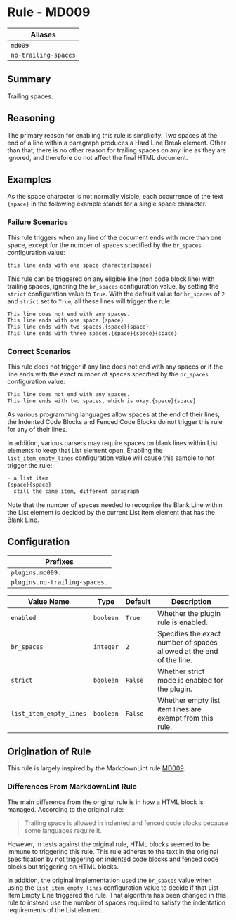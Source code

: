 # Rule - MD009

| Aliases |
| --- |
| `md009` |
| `no-trailing-spaces` |

## Summary

Trailing spaces.

## Reasoning

The primary reason for enabling this rule is simplicity.  Two spaces at
the end of a line within a paragraph produces a Hard Line Break element.
Other than that, there is no other reason for trailing spaces on any line
as they are ignored, and therefore do not affect the final HTML document.

## Examples

As the space character is not normally visible, each occurrence of
the text `{space}` in the following example stands for a single
space character.

### Failure Scenarios

This rule triggers when any line of the document ends with more than one
space, except for the number of spaces specified by the `br_spaces`
configuration value:

```Markdown
this line ends with one space character{space}
```

This rule can be triggered on any eligible line (non code block line)
with trailing spaces, ignoring the `br_spaces` configuration value,
by setting the `strict` configuration value to `True`.  With the default
value for `br_spaces` of `2` and `strict` set to `True`, all these lines
will trigger the rule:

```Markdown
This line does not end with any spaces.
This line ends with one space.{space}
This line ends with two spaces.{space}{space}
This line ends with three spaces.{space}{space}{space}
```

### Correct Scenarios

This rule does not trigger if any line does not end with any spaces
or if the line ends with the exact number of spaces specified by the
`br_spaces` configuration value:

```Markdown
This line does not end with any spaces.
This line ends with two spaces, which is okay.{space}{space}
```

As various programming languages allow spaces at the end of their lines,
the Indented Code Blocks and Fenced Code Blocks do not trigger this rule
for any of their lines.

In addition, various parsers may require spaces on blank lines within
List elements to keep that List element open.  Enabling the `list_item_empty_lines`
configuration value will cause this sample to not trigger the rule:

```Markdown
- a list item
{space}{space}
  still the same item, different paragraph
```

Note that the number of spaces needed to recognize the Blank Line
within the List element is decided by the current List Item element
that has the Blank Line.

## Configuration

| Prefixes |
| --- |
| `plugins.md009.` |
| `plugins.no-trailing-spaces.` |

| Value Name | Type | Default | Description |
| -- | -- | -- | -- |
| `enabled` | `boolean` | `True` | Whether the plugin rule is enabled. |
| `br_spaces` | `integer` | `2` | Specifies the exact number of spaces allowed at the end of the line. |
| `strict` | `boolean` | `False` | Whether strict mode is enabled for the plugin. |
| `list_item_empty_lines` | `boolean` | `False` | Whether empty list item lines are exempt from this rule. |

## Origination of Rule

This rule is largely inspired by the MarkdownLint rule
[MD009](https://github.com/DavidAnson/markdownlint/blob/main/doc/Rules.md#md009---trailing-spaces).

### Differences From MarkdownLint Rule

The main difference from the original rule is in how a HTML block is
managed. According to the original rule:

> Trailing space is allowed in indented and fenced code blocks because some languages require it.

However, in tests against the original rule, HTML blocks seemed to be
immune to triggering this rule.  This rule adheres to the text in the
original specification by not triggering on indented code blocks and
fenced code blocks but triggering on HTML blocks.

In addition, the original implementation used the `br_spaces` value
when using the `list_item_empty_lines` configuration value to decide
if that List Item Empty Line triggered the rule.  That algorithm has
been changed in this rule to instead use the number of spaces
required to satisfy the indentation requirements of the List element.
